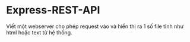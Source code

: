 # Express-REST-API
Viết một webserver cho phép request vào và hiển thị ra 1 số file tĩnh như html hoặc text từ hệ thống.
